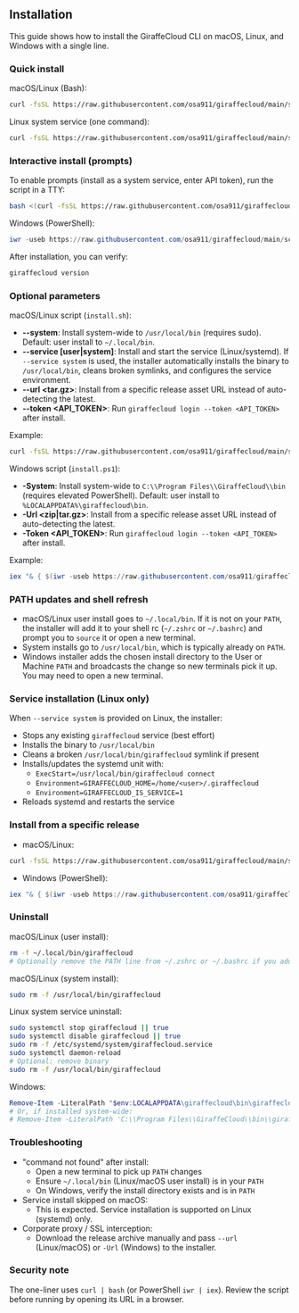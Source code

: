 ## Installation

This guide shows how to install the GiraffeCloud CLI on macOS, Linux, and Windows with a single line.

### Quick install

macOS/Linux (Bash):

```bash
curl -fsSL https://raw.githubusercontent.com/osa911/giraffecloud/main/scripts/install.sh | bash
```

Linux system service (one command):

```bash
curl -fsSL https://raw.githubusercontent.com/osa911/giraffecloud/main/scripts/install.sh | bash -s -- --service system
```

### Interactive install (prompts)

To enable prompts (install as a system service, enter API token), run the script in a TTY:

```bash
bash <(curl -fsSL https://raw.githubusercontent.com/osa911/giraffecloud/main/scripts/install.sh)
```

Windows (PowerShell):

```powershell
iwr -useb https://raw.githubusercontent.com/osa911/giraffecloud/main/scripts/install.ps1 | iex
```

After installation, you can verify:

```bash
giraffecloud version
```

### Optional parameters

macOS/Linux script (`install.sh`):

- **--system**: Install system-wide to `/usr/local/bin` (requires sudo). Default: user install to `~/.local/bin`.
- **--service [user|system]**: Install and start the service (Linux/systemd). If `--service system` is used, the installer automatically installs the binary to `/usr/local/bin`, cleans broken symlinks, and configures the service environment.
- **--url <tar.gz>**: Install from a specific release asset URL instead of auto-detecting the latest.
- **--token <API_TOKEN>**: Run `giraffecloud login --token <API_TOKEN>` after install.

Example:

```bash
curl -fsSL https://raw.githubusercontent.com/osa911/giraffecloud/main/scripts/install.sh | bash -s -- --service system --token YOUR_API_TOKEN
```

Windows script (`install.ps1`):

- **-System**: Install system-wide to `C:\\Program Files\\GiraffeCloud\\bin` (requires elevated PowerShell). Default: user install to `%LOCALAPPDATA%\giraffecloud\bin`.
- **-Url <zip|tar.gz>**: Install from a specific release asset URL instead of auto-detecting the latest.
- **-Token <API_TOKEN>**: Run `giraffecloud login --token <API_TOKEN>` after install.

Example:

```powershell
iex "& { $(iwr -useb https://raw.githubusercontent.com/osa911/giraffecloud/main/scripts/install.ps1) } -System -Token 'YOUR_API_TOKEN'"
```

### PATH updates and shell refresh

- macOS/Linux user install goes to `~/.local/bin`. If it is not on your `PATH`, the installer will add it to your shell rc (`~/.zshrc` or `~/.bashrc`) and prompt you to `source` it or open a new terminal.
- System installs go to `/usr/local/bin`, which is typically already on `PATH`.
- Windows installer adds the chosen install directory to the User or Machine `PATH` and broadcasts the change so new terminals pick it up. You may need to open a new terminal.

### Service installation (Linux only)

When `--service system` is provided on Linux, the installer:

- Stops any existing `giraffecloud` service (best effort)
- Installs the binary to `/usr/local/bin`
- Cleans a broken `/usr/local/bin/giraffecloud` symlink if present
- Installs/updates the systemd unit with:
  - `ExecStart=/usr/local/bin/giraffecloud connect`
  - `Environment=GIRAFFECLOUD_HOME=/home/<user>/.giraffecloud`
  - `Environment=GIRAFFECLOUD_IS_SERVICE=1`
- Reloads systemd and restarts the service

### Install from a specific release

- macOS/Linux:

```bash
curl -fsSL https://raw.githubusercontent.com/osa911/giraffecloud/main/scripts/install.sh | bash -s -- --url https://github.com/osa911/giraffecloud/releases/download/vX.Y.Z/giraffecloud_linux_amd64_vX.Y.Z.tar.gz
```

- Windows (PowerShell):

```powershell
iex "& { $(iwr -useb https://raw.githubusercontent.com/osa911/giraffecloud/main/scripts/install.ps1) } -Url 'https://github.com/osa911/giraffecloud/releases/download/vX.Y.Z/giraffecloud_windows_amd64_vX.Y.Z.zip'"
```

### Uninstall

macOS/Linux (user install):

```bash
rm -f ~/.local/bin/giraffecloud
# Optionally remove the PATH line from ~/.zshrc or ~/.bashrc if you added it manually
```

macOS/Linux (system install):

```bash
sudo rm -f /usr/local/bin/giraffecloud
```

Linux system service uninstall:

```bash
sudo systemctl stop giraffecloud || true
sudo systemctl disable giraffecloud || true
sudo rm -f /etc/systemd/system/giraffecloud.service
sudo systemctl daemon-reload
# Optional: remove binary
sudo rm -f /usr/local/bin/giraffecloud
```

Windows:

```powershell
Remove-Item -LiteralPath "$env:LOCALAPPDATA\giraffecloud\bin\giraffecloud.exe" -ErrorAction SilentlyContinue
# Or, if installed system-wide:
# Remove-Item -LiteralPath 'C:\\Program Files\\GiraffeCloud\\bin\\giraffecloud.exe' -ErrorAction SilentlyContinue
```

### Troubleshooting

- "command not found" after install:
  - Open a new terminal to pick up `PATH` changes
  - Ensure `~/.local/bin` (Linux/macOS user install) is in your `PATH`
  - On Windows, verify the install directory exists and is in `PATH`
- Service install skipped on macOS:
  - This is expected. Service installation is supported on Linux (systemd) only.
- Corporate proxy / SSL interception:
  - Download the release archive manually and pass `--url` (Linux/macOS) or `-Url` (Windows) to the installer.

### Security note

The one-liner uses `curl | bash` (or PowerShell `iwr | iex`). Review the script before running by opening its URL in a browser.
